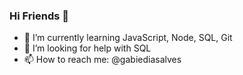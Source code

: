 ### Hi Friends 👋


- 🌱 I’m currently learning JavaScript, Node, SQL, Git
- 🤔 I’m looking for help with SQL
- 📫 How to reach me: @gabiediasalves

